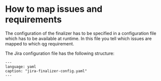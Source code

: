 <!--
SPDX-FileCopyrightText: 2024 grow platform GmbH

SPDX-License-Identifier: MIT
-->

# How to map issues and requirements

The configuration of the finalizer has to be specified in a configuration file which has to be available at runtime.
In this file you tell which issues are mapped to which qg requirement.

The Jira configuration file has the following structure:

```{literalinclude} ../resources/jira-finalizer-config.yaml
---
language: yaml
caption: "jira-finalizer-config.yaml"
---
```
